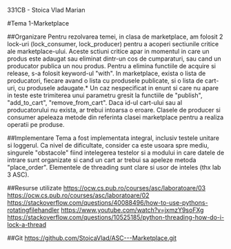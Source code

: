 331CB - Stoica Vlad Marian

#Tema 1-Marketplace

##Organizare
Pentru rezolvarea temei, in clasa de marketplace, am 
folosit 2 lock-uri (lock_consumer, lock_producer) pentru
a acoperi sectiunile critice ale marketplace-ului.
Aceste sctiuni critice apar in momentul in care un produs
este adaugat sau eliminat dintr-un cos de cumparaturi, sau
cand un producator publica un nou produs. Pentru a elimina
functiile de acquire si release, s-a folosit keyword-ul "with".
In marketplace, exista o lista de producatori, fiecare avand
o lista cu produsele publicate, si o lista de cart-uri, cu
produsele adaugate.*
Un caz nespecificat in enunt si care nu apare in teste este
trimiterea unui parametru gresit la functiile de "publish",
"add_to_cart", "remove_from_cart". Daca id-ul cart-ului sau
al producatorului nu exista, ar trebui intoarsa o eroare.
Clasele de producer si consumer apeleaza metode din referinta
clasei marketplace pentru a realiza operatii pe produse.

##Implementare
Tema a fost implementata integral, inclusiv testele unitare
si loggerul. Ca nivel de dificultate, consider ca este usoara
spre mediu, singurele "obstacole" fiind intelegerea testelor si
a modului in care datele de intrare sunt organizate si cand 
un cart ar trebui sa apeleze metoda "place_order". Elementele
de threading sunt clare si usor de inteles (thx lab 3 ASC).

##Resurse utilizate
https://ocw.cs.pub.ro/courses/asc/laboratoare/03
https://ocw.cs.pub.ro/courses/asc/laboratoare/02
https://stackoverflow.com/questions/40088496/how-to-use-pythons-rotatingfilehandler
https://www.youtube.com/watch?v=jxmzY9soFXg
https://stackoverflow.com/questions/10525185/python-threading-how-do-i-lock-a-thread

##Git
https://github.com/StoicaVlad/ASC---Marketplace.git
